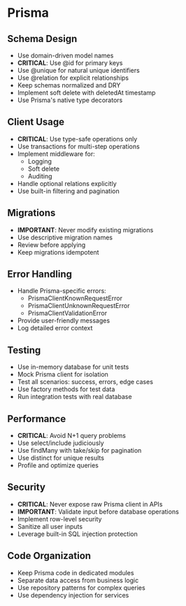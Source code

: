 # Prisma

## Schema Design

- Use domain-driven model names
- **CRITICAL**: Use @id for primary keys
- Use @unique for natural unique identifiers
- Use @relation for explicit relationships
- Keep schemas normalized and DRY
- Implement soft delete with deletedAt timestamp
- Use Prisma's native type decorators

## Client Usage

- **CRITICAL**: Use type-safe operations only
- Use transactions for multi-step operations
- Implement middleware for:
  - Logging
  - Soft delete
  - Auditing
- Handle optional relations explicitly
- Use built-in filtering and pagination

## Migrations

- **IMPORTANT**: Never modify existing migrations
- Use descriptive migration names
- Review before applying
- Keep migrations idempotent

## Error Handling

- Handle Prisma-specific errors:
  - PrismaClientKnownRequestError
  - PrismaClientUnknownRequestError
  - PrismaClientValidationError
- Provide user-friendly messages
- Log detailed error context

## Testing

- Use in-memory database for unit tests
- Mock Prisma client for isolation
- Test all scenarios: success, errors, edge cases
- Use factory methods for test data
- Run integration tests with real database

## Performance

- **CRITICAL**: Avoid N+1 query problems
- Use select/include judiciously
- Use findMany with take/skip for pagination
- Use distinct for unique results
- Profile and optimize queries

## Security

- **CRITICAL**: Never expose raw Prisma client in APIs
- **IMPORTANT**: Validate input before database operations
- Implement row-level security
- Sanitize all user inputs
- Leverage built-in SQL injection protection

## Code Organization

- Keep Prisma code in dedicated modules
- Separate data access from business logic
- Use repository patterns for complex queries
- Use dependency injection for services
